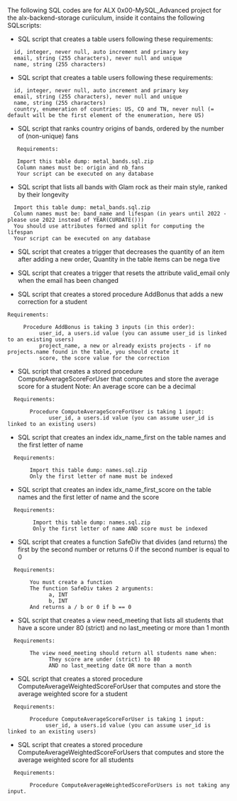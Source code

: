 The following SQL codes are for ALX 0x00-MySQL_Advanced project for the alx-backend-storage curiiculum, inside it contains the following SQLscripts:

* SQL script that creates a table users following these requirements:
```
  id, integer, never null, auto increment and primary key
  email, string (255 characters), never null and unique
  name, string (255 characters)
```

* SQL script that creates a table users following these requirements:
```
  id, integer, never null, auto increment and primary key
  email, string (255 characters), never null and unique
  name, string (255 characters)
  country, enumeration of countries: US, CO and TN, never null (= default will be the first element of the enumeration, here US)
```

* SQL script that ranks country origins of bands, ordered by the number of (non-unique) fans
```
   Requirements:

   Import this table dump: metal_bands.sql.zip
   Column names must be: origin and nb_fans
   Your script can be executed on any database
```

* SQL script that lists all bands with Glam rock as their main style, ranked by their longevity
```
  Import this table dump: metal_bands.sql.zip
  Column names must be: band_name and lifespan (in years until 2022 - please use 2022 instead of YEAR(CURDATE()))
  You should use attributes formed and split for computing the lifespan
  Your script can be executed on any database
```

* SQL script that creates a trigger that decreases the quantity of an item after adding a new order, Quantity in the table items can be nega  tive

* SQL script that creates a trigger that resets the attribute valid_email only when the email has been changed
* SQL script that creates a stored procedure AddBonus that adds a new correction for a student
```
Requirements:

     Procedure AddBonus is taking 3 inputs (in this order):
          user_id, a users.id value (you can assume user_id is linked to an existing users)
          project_name, a new or already exists projects - if no projects.name found in the table, you should create it
          score, the score value for the correction
```

* SQL script that creates a stored procedure ComputeAverageScoreForUser that computes and store the average score for a student
  Note: An average score can be a decimal
```
  Requirements:

       Procedure ComputeAverageScoreForUser is taking 1 input:
             user_id, a users.id value (you can assume user_id is linked to an existing users)
```

* SQL script that creates an index idx_name_first on the table names and the first letter of name
```
  Requirements:

       Import this table dump: names.sql.zip
       Only the first letter of name must be indexed
```

* SQL script that creates an index idx_name_first_score on the table names and the first letter of name and the score
```
  Requirements:

        Import this table dump: names.sql.zip
        Only the first letter of name AND score must be indexed
```

* SQL script that creates a function SafeDiv that divides (and returns) the first by the second number or returns 0 if the second number is   equal to 0
```
  Requirements:

       You must create a function
       The function SafeDiv takes 2 arguments:
             a, INT
             b, INT
       And returns a / b or 0 if b == 0
```

* SQL script that creates a view need_meeting that lists all students that have a score under 80 (strict) and no last_meeting or more than 1  month
```
  Requirements:

       The view need_meeting should return all students name when:
             They score are under (strict) to 80
             AND no last_meeting date OR more than a month
```

* SQL script that creates a stored procedure ComputeAverageWeightedScoreForUser that computes and store the average weighted score for a 
  student
```
  Requirements:

       Procedure ComputeAverageScoreForUser is taking 1 input:
            user_id, a users.id value (you can assume user_id is linked to an existing users)
```

* SQL script that creates a stored procedure ComputeAverageWeightedScoreForUsers that computes and store the average weighted score for all   students
```
  Requirements:

       Procedure ComputeAverageWeightedScoreForUsers is not taking any input.
```

















































































































